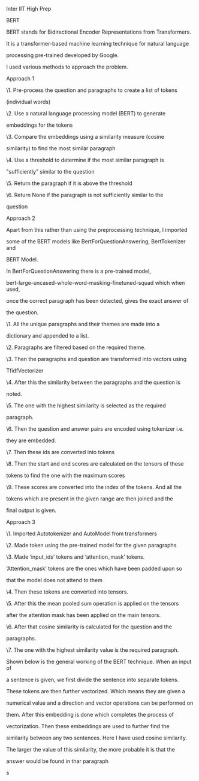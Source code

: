 ﻿

Inter IIT High Prep

BERT

BERT stands for Bidirectional Encoder Representations from Transformers.

It is a transformer-based machine learning technique for natural language

processing pre-trained developed by Google.

I used various methods to approach the problem.

Approach 1

\1. Pre-process the question and paragraphs to create a list of tokens

(individual words)

\2. Use a natural language processing model (BERT) to generate

embeddings for the tokens

\3. Compare the embeddings using a similarity measure (cosine

similarity) to find the most similar paragraph

\4. Use a threshold to determine if the most similar paragraph is

"sufficiently" similar to the question

\5. Return the paragraph if it is above the threshold

\6. Return None if the paragraph is not sufficiently similar to the

question

Approach 2

Apart from this rather than using the preprocessing technique, I imported

some of the BERT models like BertForQuestionAnswering, BertTokenizer and

BERT Model.

In BertForQuestionAnswering there is a pre-trained model,

bert-large-uncased-whole-word-masking-finetuned-squad which when used,

once the correct paragraph has been detected, gives the exact answer of

the question.

\1. All the unique paragraphs and their themes are made into a

dictionary and appended to a list.

\2. Paragraphs are filtered based on the required theme.

\3. Then the paragraphs and question are transformed into vectors using

TfidfVectorizer

\4. After this the similarity between the paragraphs and the question is

noted.





\5. The one with the highest similarity is selected as the required

paragraph.

\6. Then the question and answer pairs are encoded using tokenizer i.e.

they are embedded.

\7. Then these ids are converted into tokens

\8. Then the start and end scores are calculated on the tensors of these

tokens to find the one with the maximum scores

\9. These scores are converted into the index of the tokens. And all the

tokens which are present in the given range are then joined and the

final output is given.

Approach 3

\1. Imported Autotokenizer and AutoModel from transformers

\2. Made token using the pre-trained model for the given paragraphs

\3. Made ‘input\_ids’ tokens and ‘attention\_mask’ tokens.

‘Attention\_mask’ tokens are the ones which have been padded upon so

that the model does not attend to them

\4. Then these tokens are converted into tensors.

\5. After this the mean pooled sum operation is applied on the tensors

after the attention mask has been applied on the main tensors.

\6. After that cosine similarity is calculated for the question and the

paragraphs.

\7. The one with the highest similarity value is the required paragraph.

Shown below is the general working of the BERT technique. When an input of

a sentence is given, we first divide the sentence into separate tokens.

These tokens are then further vectorized. Which means they are given a

numerical value and a direction and vector operations can be performed on

them. After this embedding is done which completes the process of

vectorization. Then these embeddings are used to further find the

similarity between any two sentences. Here I have used cosine similarity.

The larger the value of this similarity, the more probable it is that the

answer would be found in thar paragraph





s

